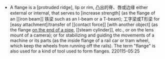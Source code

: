 - A flange is a [protruded ridge], lip or rim, 凸出的脊、唇或边缘 either external or internal, that serves to [increase strength] (as the flange of an [[iron beam]] 铁梁 such as an I-beam or a T-beam); 工字梁或T形梁 for [easy attachment]/transfer of [[contact force]] [with another object] (as the flange [on the end of a pipe]([[pipe]]), [[steam cylinder]], etc., or on the lens mount of a camera); or for stabilizing and guiding the movements of a machine or its parts (as the inside flange of a rail car or tram wheel, which keep the wheels from running off the rails). The term "flange" is also used for a kind of tool used to form flanges.
220115-05:25
